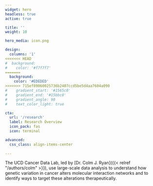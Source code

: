 ```yaml
---
widget: hero 
headless: true 
active: true

title: ''
weight: 10

hero_media: icon.png

design:
  columns: '1'
<<<<<<< HEAD
#  background:
#    color: '#f7f7f7'
=======
  background:
    color: '#EDEDED'
>>>>>>> 715ef89060025736b2407ccd5be5d4aa7604a090
#    gradient_start: '#1565c0'
#    gradient_end: '#15bbc0'
#    gradient_angle: 90
#    text_color_light: true

cta:
  url: '/research'
  label: Research Overview
  icon_pack: fas
  icon: terminal

advanced:
  css_class: align-items-center
  
---
```


The UCD Cancer Data Lab, led by [Dr. Colm J. Ryan]({{< relref "/authors/colm" >}}), use large-scale data analysis to understand how genetic variation in cancer alters molecular interaction networks and to identify ways to target these alterations therapeutically.

<br>

